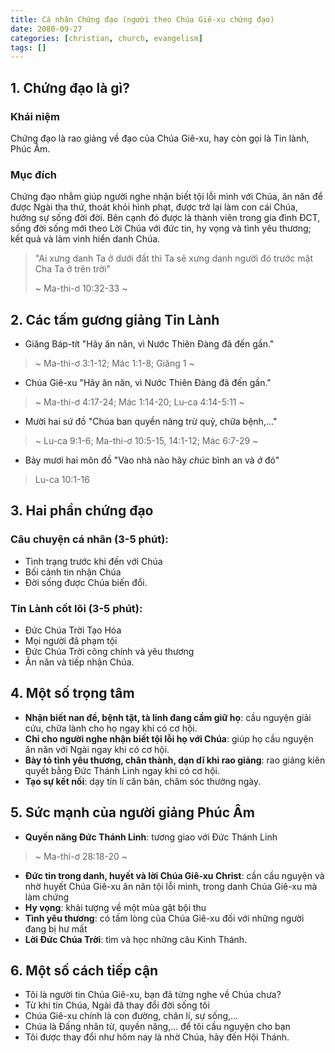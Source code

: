 ```yaml
---
title: Cá nhân Chứng đạo (người theo Chúa Giê-xu chứng đạo)
date: 2080-09-27
categories: [christian, church, evangelism]
tags: []
---
```


## 1. Chứng đạo là gì?
### Khái niệm
Chứng đạo là rao giảng về đạo của Chúa Giê-xu, hay còn gọi là Tin lành, Phúc Âm.

### Mục đích
Chứng đạo nhằm giúp người nghe nhận biết tội lỗi mình với Chúa, ăn năn để được Ngài tha thứ, thoát khỏi hình phạt, được trở lại làm con cái Chúa, hưởng sự sống đời đời. Bên cạnh đó được là thành viên trong gia đình ĐCT, sống đời sống mới theo Lời Chúa với đức tin, hy vọng và tình yêu thương; kết quả và làm vinh hiển danh Chúa.

> "Ai xưng danh Ta ở dưới đất thì Ta sẽ xưng danh người đó trước mặt Cha Ta ở trên trời"
>
> ~ Ma-thi-ơ 10:32-33 ~

## 2. Các tấm gương giảng Tin Lành
- Giăng Báp-tít "Hãy ăn năn, vì Nước Thiên Đàng đã đến gần."

> ~ Ma-thi-ơ 3:1-12; Mác 1:1-8; Giăng 1 ~

- Chúa Giê-xu "Hãy ăn năn, vì Nước Thiên Đàng đã đến gần."

> ~ Ma-thi-ơ 4:17-24; Mác 1:14-20; Lu-ca 4:14-5:11 ~

- Mười hai sứ đồ "Chúa ban quyền năng trừ quỷ, chữa bệnh,..."
> ~ Lu-ca 9:1-6; Ma-thi-ơ 10:5-15, 14:1-12; Mác 6:7-29 ~

- Bảy mươi hai môn đồ "Vào nhà nào hãy *chúc* bình an và *ở* đó"
> Lu-ca 10:1-16

## 3. Hai phần chứng đạo
### Câu chuyện cá nhân (3-5 phút):
- Tình trạng trước khi đến với Chúa
- Bối cảnh tin nhận Chúa
- Đời sống được Chúa biến đổi.

### Tin Lành cốt lõi (3-5 phút):
- Đức Chúa Trời Tạo Hóa
- Mọi người đã phạm tội
- Đức Chúa Trời công chính và yêu thương
- Ăn năn và tiếp nhận Chúa.

## 4. Một số trọng tâm
- **Nhận biết nan đề, bệnh tật, tà linh đang cầm giữ họ**: cầu nguyện giải cứu, chữa lành cho họ ngay khi có cơ hội.
- **Chỉ cho người nghe nhận biết tội lỗi họ với Chúa**: giúp họ cầu nguyện ăn năn với Ngài ngay khi có cơ hội.
- **Bày tỏ tình yêu thương, chân thành, dạn dĩ khi rao giảng**: rao giảng kiên quyết bằng Đức Thánh Linh ngay khi có cơ hội.
- **Tạo sự kết nối**: dạy tín lí căn bản, chăm sóc thường ngày.

## 5. Sức mạnh của người giảng Phúc Âm
- **Quyền năng Đức Thánh Linh**: tương giao với Đức Thánh Linh
> ~ Ma-thi-ơ 28:18-20 ~
- **Đức tin trong danh, huyết và lời Chúa Giê-xu Christ**: cần cầu nguyện và nhờ huyết Chúa Giê-xu ăn năn tội lỗi mình, trong danh Chúa Giê-xu mà làm chứng
- **Hy vọng**: khải tượng về một mùa gặt bội thu
- **Tình yêu thương**: có tấm lòng của Chúa Giê-xu đối với những người đang bị hư mất
- **Lời Đức Chúa Trời**: tìm và học những câu Kinh Thánh.

## 6. Một số cách tiếp cận
- Tôi là người tin Chúa Giê-xu, bạn đã từng nghe về Chúa chưa?
- Từ khi tin Chúa, Ngài đã thay đổi đời sống tôi
- Chúa Giê-xu chính là con đường, chân lí, sự sống,...
- Chúa là Đấng nhân từ, quyền năng,... để tôi cầu nguyện cho bạn
- Tôi được thay đổi như hôm nay là nhờ Chúa, hãy đến Hội Thánh.